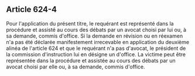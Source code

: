 Article 624-4
----
Pour l'application du présent titre, le requérant est représenté dans la
procédure et assisté au cours des débats par un avocat choisi par lui ou, à sa
demande, commis d'office. Si la demande en révision ou en réexamen n'a pas été
déclarée manifestement irrecevable en application du deuxième alinéa de
l'article 624 et que le requérant n'a pas d'avocat, le président de la
commission d'instruction lui en désigne un d'office. La victime peut être
représentée dans la procédure et assistée au cours des débats par un avocat
choisi par elle ou, à sa demande, commis d'office.
